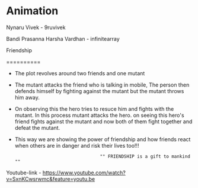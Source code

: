 # Animation

Nynaru Vivek - 9ruvivek

Bandi Prasanna Harsha Vardhan - infinitearray


Friendship

==========

* The plot revolves around two friends and one mutant

* The mutant attacks the friend who is talking in mobile, The person then defends himself by fighting against the mutant but the mutant throws him away.

* On observing this the hero tries to resuce him and fights with the mutant. In this process mutant attacks the hero. on seeing this hero's friend fights against the mutant and now both of them fight together and defeat the mutant.

* This way we are showing the power of friendship and how friends react when others are in danger and risk their lives too!!!
			
					
                                      "" FRIENDSHIP is a gift to mankind  ""


Youtube-link - 
https://www.youtube.com/watch?v=SxnKCwsrwmc&feature=youtu.be
